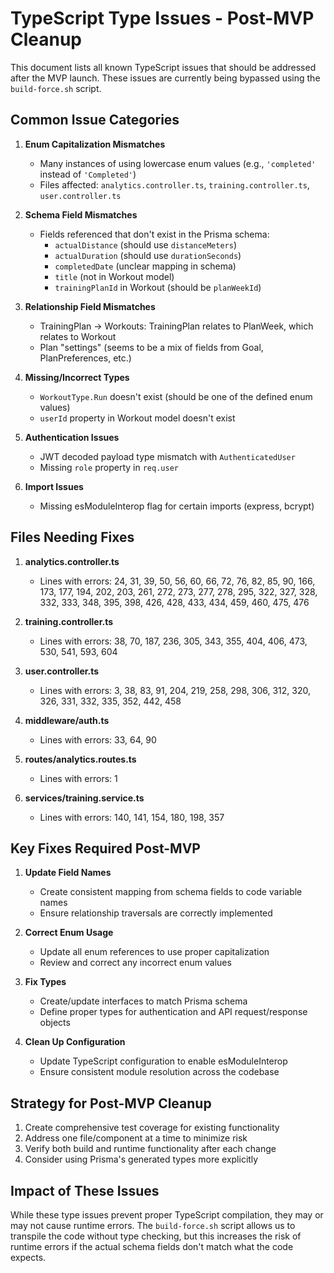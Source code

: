 # TypeScript Type Issues - Post-MVP Cleanup

This document lists all known TypeScript issues that should be addressed after the MVP launch. These issues are currently being bypassed using the `build-force.sh` script.

## Common Issue Categories

1. **Enum Capitalization Mismatches**
   - Many instances of using lowercase enum values (e.g., `'completed'` instead of `'Completed'`)
   - Files affected: `analytics.controller.ts`, `training.controller.ts`, `user.controller.ts`

2. **Schema Field Mismatches**
   - Fields referenced that don't exist in the Prisma schema:
     - `actualDistance` (should use `distanceMeters`)
     - `actualDuration` (should use `durationSeconds`)
     - `completedDate` (unclear mapping in schema)
     - `title` (not in Workout model)
     - `trainingPlanId` in Workout (should be `planWeekId`)

3. **Relationship Field Mismatches**
   - TrainingPlan -> Workouts: TrainingPlan relates to PlanWeek, which relates to Workout
   - Plan "settings" (seems to be a mix of fields from Goal, PlanPreferences, etc.)

4. **Missing/Incorrect Types**
   - `WorkoutType.Run` doesn't exist (should be one of the defined enum values)
   - `userId` property in Workout model doesn't exist

5. **Authentication Issues**
   - JWT decoded payload type mismatch with `AuthenticatedUser`
   - Missing `role` property in `req.user`

6. **Import Issues**
   - Missing esModuleInterop flag for certain imports (express, bcrypt)

## Files Needing Fixes

1. **analytics.controller.ts**
   - Lines with errors: 24, 31, 39, 50, 56, 60, 66, 72, 76, 82, 85, 90, 166, 173, 177, 194, 202, 203, 261, 272, 273, 277, 278, 295, 322, 327, 328, 332, 333, 348, 395, 398, 426, 428, 433, 434, 459, 460, 475, 476

2. **training.controller.ts**
   - Lines with errors: 38, 70, 187, 236, 305, 343, 355, 404, 406, 473, 530, 541, 593, 604

3. **user.controller.ts**
   - Lines with errors: 3, 38, 83, 91, 204, 219, 258, 298, 306, 312, 320, 326, 331, 332, 335, 352, 442, 458

4. **middleware/auth.ts**
   - Lines with errors: 33, 64, 90

5. **routes/analytics.routes.ts**
   - Lines with errors: 1

6. **services/training.service.ts**
   - Lines with errors: 140, 141, 154, 180, 198, 357

## Key Fixes Required Post-MVP

1. **Update Field Names**
   - Create consistent mapping from schema fields to code variable names
   - Ensure relationship traversals are correctly implemented

2. **Correct Enum Usage**
   - Update all enum references to use proper capitalization
   - Review and correct any incorrect enum values

3. **Fix Types**
   - Create/update interfaces to match Prisma schema
   - Define proper types for authentication and API request/response objects

4. **Clean Up Configuration**
   - Update TypeScript configuration to enable esModuleInterop
   - Ensure consistent module resolution across the codebase

## Strategy for Post-MVP Cleanup

1. Create comprehensive test coverage for existing functionality
2. Address one file/component at a time to minimize risk
3. Verify both build and runtime functionality after each change
4. Consider using Prisma's generated types more explicitly

## Impact of These Issues

While these type issues prevent proper TypeScript compilation, they may or may not cause runtime errors. The `build-force.sh` script allows us to transpile the code without type checking, but this increases the risk of runtime errors if the actual schema fields don't match what the code expects. 
